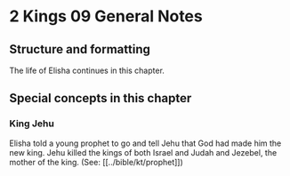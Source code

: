# 2 Kings 09 General Notes
## Structure and formatting

The life of Elisha continues in this chapter.

## Special concepts in this chapter

### King Jehu
Elisha told a young prophet to go and tell Jehu that God had made him the new king. Jehu killed the kings of both Israel and Judah and Jezebel, the mother of the king. (See: [[../bible/kt/prophet]])
